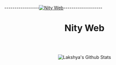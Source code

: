 -----------------[![Nity Web](60A05C18-9EB3-43DD-9B27-12D67888EA03.gif)](https://www.youtube.com/channel/UCigp_Ho8P3R3_D_zv5b8l3Q)-------------------
<p>

<h1 align="center"><b>Nity Web</b></h1>
</p>

<br>

<br>

<p align='center'>
  <img align="center" src="https://github-readme-stats.vercel.app/api?username=nity-web&show_icons=true&title_color=fff&icon_color=79ff97&text_color=efefef&bg_color=24292e" alt="Lakshya's Github Stats">
</p>
